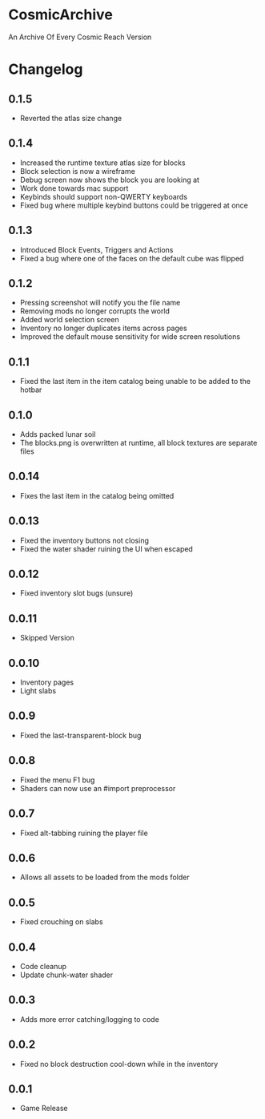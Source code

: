 # CosmicArchive
An Archive Of Every Cosmic Reach Version

# Changelog

## 0.1.5
- Reverted the atlas size change

## 0.1.4
- Increased the runtime texture atlas size for blocks
- Block selection is now a wireframe
- Debug screen now shows the block you are looking at
- Work done towards mac support
- Keybinds should support non-QWERTY keyboards
- Fixed bug where multiple keybind buttons could be triggered at once

## 0.1.3
- Introduced Block Events, Triggers and Actions
- Fixed a bug where one of the faces on the default cube was flipped

## 0.1.2
- Pressing screenshot will notify you the file name
- Removing mods no longer corrupts the world
- Added world selection screen
- Inventory no longer duplicates items across pages
- Improved the default mouse sensitivity for wide screen resolutions

## 0.1.1
- Fixed the last item in the item catalog being unable to be added to the hotbar

## 0.1.0
- Adds packed lunar soil
- The blocks.png is overwritten at runtime, all block textures are separate files

## 0.0.14
- Fixes the last item in the catalog being omitted

## 0.0.13
- Fixed the inventory buttons not closing
- Fixed the water shader ruining the UI when escaped

## 0.0.12
- Fixed inventory slot bugs (unsure)

## 0.0.11
- Skipped Version

## 0.0.10
- Inventory pages
- Light slabs

## 0.0.9
- Fixed the last-transparent-block bug

## 0.0.8
- Fixed the menu F1 bug
- Shaders can now use an #import preprocessor

## 0.0.7
- Fixed alt-tabbing ruining the player file

## 0.0.6
- Allows all assets to be loaded from the mods folder

## 0.0.5
- Fixed crouching on slabs

## 0.0.4
- Code cleanup
- Update chunk-water shader

## 0.0.3
- Adds more error catching/logging to code

## 0.0.2
- Fixed no block destruction cool-down while in the inventory

## 0.0.1
- Game Release
